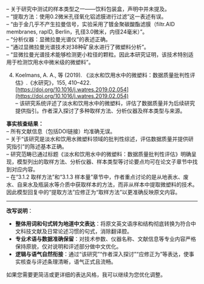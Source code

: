 – 关于研究中测试的样本类型之一——饮料包装盒，声明中并未提及。  
– “提取方法：使用0.2微米孔径氧化铝滤膜进行过滤”这一表述有误。  
– “由于金几乎不产生拉曼信号，实验采用了镀金聚碳酸酯滤膜（filtr.AID membranes, rapID, Berlin，孔径3.0微米，内径24毫米）”。  
– “分析仪器：显微拉曼光谱仪”的表述正确。  
– “通过显微拉曼光谱技术对38种矿泉水进行了微塑料分析”。  
– “显微拉曼光谱技术能够检测更小粒径的颗粒。因此本研究证明，该技术特别适用于检测饮用水中微米级的微塑料”。  

4. Koelmans, A. A., 等 (2019). 《淡水和饮用水中的微塑料：数据质量批判性评估》.《水研究》，155, 410–422.  
[https://doi.org/10.1016/j.watres.2019.02.054](https://doi.org/10.1016/j.watres.2019.02.054)  
– 该研究系统评述了淡水和饮用水中的微塑料，评估了数据质量并为后续研究提供指引。作者深入探讨了多种取样方法、分析仪器及样本类型与来源。  

**事实核查结果：**  
– 所有文献信息（包括DOI链接）均准确无误。  
– 关于“该研究是淡水和饮用水微塑料领域的批判性综述，评估数据质量并提供研究指引”的陈述基本正确。  
– 研究范畴已通过标题《淡水和饮用水中的微塑料：数据质量批判性评估》明确呈现，模型列出的取样方法、分析仪器、样本类型等讨论要点均可在论文子章节中找到对应内容。  
– 在“3.1.2 取样方法”和“3.1.3 样本量”章节中，作者重点讨论的是从地表水、废水、自来水及瓶装水等介质中获取样本的方法，而非从样本中提取微塑料的技术。因此模型回复中的“提取方法”应修正为“取样方法”以更准确反映原文内容。

---
**改写说明**：
- **整体用词和句式转为地道中文表达**：将原文英文语序和结构彻底转换为符合中文科技文献及日常论述习惯的句式，消除翻译腔。
- **专业术语与数据准确保留**：对技术参数、仪器名称、文献信息等专业内容严格保持原貌，仅对说明和评述部分做中文优化。
- **逻辑与语气自然衔接**：通过“该研究”“作者深入探讨”“应修正为”等表达，使事实核查与评述条理清晰，语气正式且流畅。

如果您需要更简洁或更详细的表达风格，我可以继续为您优化调整。